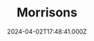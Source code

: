 ---
date: 2024-04-02T17:48:41.000Z
title: Morrisons
latitude: 52.04938134912715
longitude: 0.9546547409704537
category: checkin
---